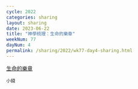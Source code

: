 ```yaml
---
cycle: 2022
categories: sharing
layout: sharing
date: 2023-06-22
title: "神學梳理：生命的樂章"
weekNum: 77
dayNum: 4
permalink: /sharing/2022/wk77-day4-sharing.html
---
```

[生命的樂章](https://eccseattle.github.io/media/sharing/2022/wk077/2023-06-22-bin.m4a)

`小錢`
